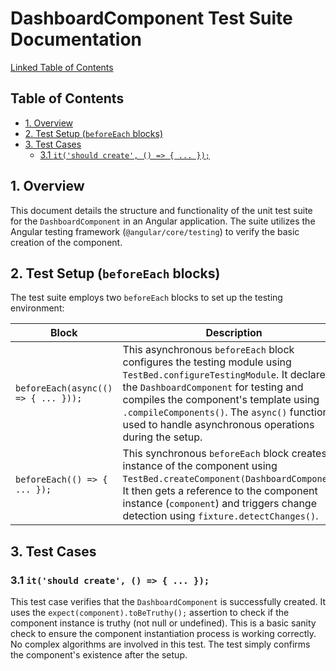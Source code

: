 # DashboardComponent Test Suite Documentation

[Linked Table of Contents](#table-of-contents)

## Table of Contents

* [1. Overview](#1-overview)
* [2. Test Setup (`beforeEach` blocks)](#2-test-setup-beforeEach-blocks)
* [3. Test Cases](#3-test-cases)
    * [3.1 `it('should create', () => { ... });`](#31-itshould-create--)


## 1. Overview

This document details the structure and functionality of the unit test suite for the `DashboardComponent` in an Angular application.  The suite utilizes the Angular testing framework (`@angular/core/testing`) to verify the basic creation of the component.


## 2. Test Setup (`beforeEach` blocks)

The test suite employs two `beforeEach` blocks to set up the testing environment:

| Block | Description | Code Snippet |
|---|---|---|
| `beforeEach(async(() => { ... }));` | This asynchronous `beforeEach` block configures the testing module using `TestBed.configureTestingModule`. It declares the `DashboardComponent`  for testing and compiles the component's template using `.compileComponents()`. The `async()` function is used to handle asynchronous operations during the setup. | `TestBed.configureTestingModule({ declarations: [DashboardComponent] }).compileComponents();` |
| `beforeEach(() => { ... });` | This synchronous `beforeEach` block creates an instance of the component using `TestBed.createComponent(DashboardComponent)`. It then gets a reference to the component instance (`component`) and triggers change detection using `fixture.detectChanges()`. | `fixture = TestBed.createComponent(DashboardComponent); component = fixture.componentInstance; fixture.detectChanges();` |


## 3. Test Cases

### 3.1 `it('should create', () => { ... });`

This test case verifies that the `DashboardComponent` is successfully created.  It uses the `expect(component).toBeTruthy();` assertion to check if the component instance is truthy (not null or undefined). This is a basic sanity check to ensure the component instantiation process is working correctly.  No complex algorithms are involved in this test.  The test simply confirms the component's existence after the setup.
